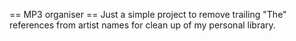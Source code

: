 == MP3 organiser ==
Just a simple project to remove trailing "The" references from artist 
names for clean up of my personal library.

